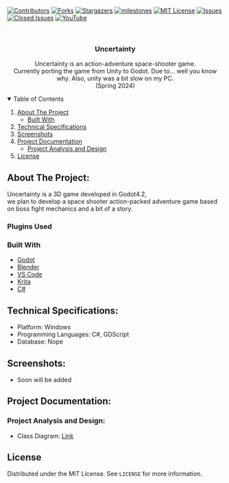 
[![Contributors][contributors-shield]][contributors-url]
[![Forks][forks-shield]][forks-url]
[![Stargazers][stars-shield]][stars-url]
[![milestones][milestones-shield]][milestones-url]
[![MIT License][license-shield]][license-url]
[![Issues][issues-shield]][issues-url]
[![Closed Issues][issues-closed-shield]][issues-closed-url]
[![YouTube](https://img.shields.io/badge/YouTube-%23FF0000.svg?style=for-the-badge&logo=YouTube&logoColor=white)](https://www.youtube.com/channel/UCzTXq-8dd3U95IJrl3f41FQ)

<!-- PROJECT LOGO -->
<br />
<p align="center">
  
  <h3 align="center">Uncertainty</h3>

  <p align="center">
    Uncertainty is an action-adventure space-shooter game.
    <br />
    Currently porting the game from Unity to Godot.
    Due to... well you know why.
    Also, unity was a bit slow on my PC.
    <br />
    (Spring 2024)
  <br />

<!-- TABLE OF CONTENTS -->
<details open="open">
  <summary>Table of Contents</summary>
  <ol>
    <li>
      <a href="#about-the-project">About The Project</a>
      <ul>
        <li><a href="#built-with">Built With</a></li>
      </ul>
    </li>
    <li><a href="#technical-specifications">Technical Specifications</a></li>
    <li><a href="#screenshots">Screenshots</a></li>
    <li>
      <a href="#project-documentation">Project Documentation</a>
      <ul>
        <li><a href="#project-analysis-and-design">Project Analysis and Design</a></li>
      </ul>
    </li>
    <li><a href="#license">License</a></li>
  </ol>
</details>


## About The Project:  
Uncertainty is a 3D game developed in Godot4.2,  
we plan to develop a space shooter action-packed adventure game based on boss fight mechanics and a bit of a story.  

### Plugins Used  


### Built With


* [Godot](https://godotengine.org)
* [Blender](https://www.blender.org)
* [VS Code](https://code.visualstudio.com)
* [Krita](https://krita.org/en)
* [C#](https://docs.microsoft.com/en-us/dotnet/csharp)

## Technical Specifications:  
- Platform: Windows   
- Programming Languages: C#, GDScript
- Database: Nope

## Screenshots:  
- Soon will be added


## Project Documentation:  

### Project Analysis and Design:
- Class Diagram: [Link](Documentation/)

<!-- LICENSE -->
## License

Distributed under the MIT License. See `LICENSE` for more information.




<!-- MARKDOWN LINKS & IMAGES -->
<!-- https://www.markdownguide.org/basic-syntax/#reference-style-links -->
[contributors-shield]: https://img.shields.io/github/contributors/Null-References/Uncertainty-Godot?style=for-the-badge
[contributors-url]: https://github.com/Null-References/Uncertainty-Godot/graphs/contributors
[forks-shield]: https://img.shields.io/github/forks/Null-References/Uncertainty-Godot?style=for-the-badge
[forks-url]: https://github.com/Null-References/Uncertainty-Godot/network/members
[stars-shield]: https://img.shields.io/github/stars/Null-References/Uncertainty-Godot?style=for-the-badge
[stars-url]: https://github.com/Null-References/Uncertainty-Godot/stargazers
[issues-shield]: https://img.shields.io/github/issues/Null-References/Uncertainty-Godot?style=for-the-badge
[issues-url]: https://github.com/Null-References/Uncertainty-Godot/issues
[issues-closed-shield]: https://img.shields.io/github/issues-closed/Null-References/Uncertainty-Godot?style=for-the-badge
[issues-closed-url]: https://github.com/Null-References/Uncertainty-Godot/issues?q=is%3Aissue+is%3Aclosed
[pull-req-shield]: https://img.shields.io/github/issues-pr/Null-References/Uncertainty-Godot?style=for-the-badge
[pull-req-url]: https://github.com/Null-References/Uncertainty-Godot/pulls
[pull-closed-shield]: https://img.shields.io/github/issues-pr-closed/Null-References/Uncertainty-Godot?style=for-the-badge
[pull-closed-url]: https://github.com/Null-References/Uncertainty-Godot/pulls?q=is%3Apr+is%3Aclosed
[milestones-shield]: https://img.shields.io/github/milestones/all/Null-References/Uncertainty-Godot?style=for-the-badge
[milestones-url]: https://github.com/Null-References/Uncertainty-Godot/milestones
[license-shield]: https://img.shields.io/github/license/Null-References/Uncertainty-Godot?style=for-the-badge
[license-url]: https://github.com/Null-References/Uncertainty-Godot/blob/main/LICENSE
